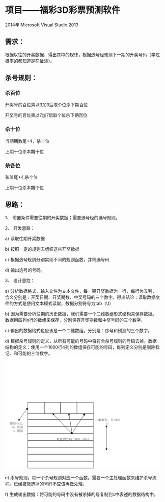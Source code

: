 ﻿# 项目——福彩3D彩票预测软件
2014年	Microsoft Visual Studio 2013
## 需求：
根据以往的开奖数据，得出其中的规律，根据选号经预测下一期的开奖号码（学过概率的都知道是在扯淡）。

## 杀号规则：

### 杀百位
开奖号的百位乘以3加3后取个位杀下期百位
>  
开奖号的百位乘以7加7后取个位杀下期百位

### 杀十位
当期期数尾+4，杀十位
>  
上期十位杀本期十位

### 杀各位
和值尾+4,杀个位
>  
上期十位杀本期个位

## 思路：
1、 前置条件需要往期的开奖数据；需要选号经的选号规则。
>  
2、	开发思路：
>  
a)	读取往期开奖数据
>  
b)	按照一定的规则去组织这些开奖数据
>  
c)	根据选号规则分别实现不同的规则函数，并筛选号码
>  
d)	输出选号的号码。
>  
3、	设计思路：
>  
a)	分析数据格式，输入文件为文本文件，每一期开奖数据为一行，每行为五列，含义分别是：开奖日期、开奖期数、中奖号码的三个数字。得出结论：读取数据文件的方式是使用文本模式读取，数据分割符号为tab（\t）
>  
>  
>  
b)	因为需要分析往期的历史数据，我们需要一个二维数组形式结构来保存数据。数据用四列n行的数组来保存，分别保存开奖期数和中奖号码的三个数字。
>  
c)	输出的数据格式也应该是一个二维数组。分别是：序号和预测的三个数字。
>  
d)	根据杀号规则的定义，从所有可能的号码中将符合杀号规则的号码去掉。数据结构的定义：使用一个1000行4列的数组保存可能的号码，每列定义分别是删除标记、和可能的三位数字。![说明图片]( ./说明图片.png)
>  
e)	杀号规则，每一个杀号规则对应一个函数，需要一个主处理函数来维护杀号流程。已经被筛选掉的号码不应该再做处理。
>  
f)	生成输出数据：将可能的号码中没有被杀掉的号复制到c中表述的数据结构中。
